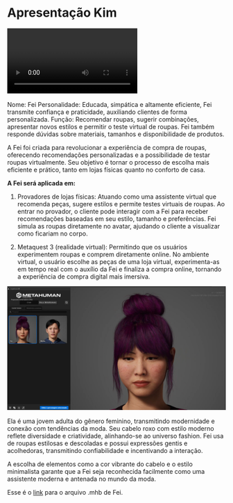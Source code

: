 # Apresentação Kim

![Apresentação Fei](gabs%20‐%20Feito%20com%20o%20Clipchamp.mp4)

Nome: Fei
Personalidade: Educada, simpática e altamente eficiente, Fei transmite confiança e praticidade, auxiliando clientes de forma personalizada.
Função: Recomendar roupas, sugerir combinações, apresentar novos estilos e permitir o teste virtual de roupas. Fei também responde dúvidas sobre materiais, tamanhos e disponibilidade de produtos.

A Fei foi criada para revolucionar a experiência de compra de roupas, oferecendo recomendações personalizadas e a possibilidade de testar roupas virtualmente. Seu objetivo é tornar o processo de escolha mais eficiente e prático, tanto em lojas físicas quanto no conforto de casa.

**A Fei será aplicada em:**

1. Provadores de lojas físicas: Atuando como uma assistente virtual que recomenda peças, sugere estilos e permite testes virtuais de roupas. Ao entrar no provador, o cliente pode interagir com a Fei para receber recomendações baseadas em seu estilo, tamanho e preferências. Fei simula as roupas diretamente no avatar, ajudando o cliente a visualizar como ficariam no corpo.

2. Metaquest 3 (realidade virtual): Permitindo que os usuários experimentem roupas e comprem diretamente online. No ambiente virtual, o usuário escolhe as peças de uma loja virtual, experimenta-as em tempo real com o auxílio da Fei e finaliza a compra online, tornando a experiência de compra digital mais imersiva.


![Feiiii](feilinda.PNG)


Ela é uma jovem adulta do gênero feminino, transmitindo modernidade e conexão com tendências da moda. Seu cabelo roxo com estilo moderno reflete diversidade e criatividade, alinhando-se ao universo fashion. Fei usa de roupas estilosas e descoladas e possui expressões gentis e acolhedoras, transmitindo confiabilidade e incentivando a interação.

A escolha de elementos como a cor vibrante do cabelo e o estilo minimalista garante que a Fei seja reconhecida facilmente como uma assistente moderna e antenada no mundo da moda.

Esse é o [link](Fei.mhb) para o arquivo .mhb de Fei.